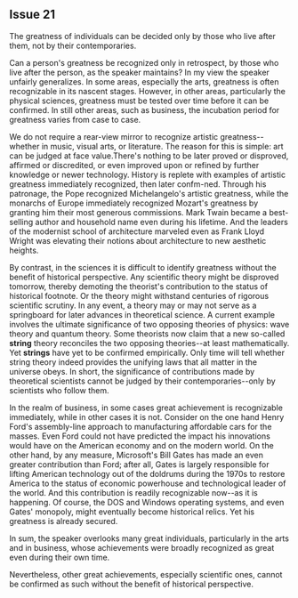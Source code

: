 
Issue 21
---------------------------

The greatness of individuals can be decided only by those who live after them, not by their
contemporaries.

Can a person's greatness be recognized only in retrospect, by those who live after the
person, as the speaker maintains? In my view the speaker unfairly generalizes. In some areas,
especially the arts, greatness is often recognizable in its nascent stages. However, in other
areas, particularly the physical sciences, greatness must be tested over time before it can be
confirmed. In still other areas, such as business, the incubation period for greatness varies
from case to case.

We do not require a rear-view mirror to recognize artistic greatness--whether in music, visual
arts, or literature. The reason for this is simple: art can be judged at face value.There's nothing
to be later proved or disproved, affirmed or discredited, or even improved upon or refined by
further knowledge or newer technology. History is replete with examples of artistic greatness
immediately recognized, then later confm-ned. Through his patronage, the Pope recognized
Michelangelo's artistic greatness, while the monarchs of Europe immediately recognized
Mozart's greatness by granting him their most generous commissions. Mark Twain became a
best-selling author and household name even during his lifetime. And the leaders of the
modernist school of architecture marveled even as Frank Lloyd Wright was elevating their
notions about architecture to new aesthetic heights.

By contrast, in the sciences it is difficult to identify greatness without the benefit of historical
perspective. Any scientific theory might be disproved tomorrow, thereby demoting the
theorist's contribution to the status of historical footnote. Or the theory might withstand
centuries of rigorous scientific scrutiny. In any event, a theory may or may not serve as a
springboard for later advances in theoretical science. A current example involves the ultimate
significance of two opposing theories of physics: wave theory and quantum theory. Some
theorists now claim that a new so-called **string** theory reconciles the two opposing
theories--at least mathematically. Yet **strings** have yet to be confirmed empirically. Only time
will tell whether string theory indeed provides the unifying laws that all matter in the universe
obeys. In short, the significance of contributions made by theoretical scientists cannot be
judged by their contemporaries--only by scientists who follow them.

In the realm of business, in some cases great achievement is recognizable immediately,
while in other cases it is not. Consider on the one hand Henry Ford's assembly-line approach
to manufacturing affordable cars for the masses. Even Ford could not have predicted the
impact his innovations would have on the American economy and on the modern world. On the
other hand, by any measure, Microsoft's Bill Gates has made an even greater contribution
than Ford; after all, Gates is largely responsible for lifting American technology out of the
doldrums during the 1970s to restore America to the status of economic powerhouse and
technological leader of the world. And this contribution is readily recognizable now--as it is
happening. Of course, the DOS and Windows operating systems, and even Gates' monopoly,
might eventually become historical relics. Yet his greatness is already secured.

In sum, the speaker overlooks many great individuals, particularly in the arts and in business,
whose achievements were broadly recognized as great even during their own time.

Nevertheless, other great achievements, especially scientific ones, cannot be confirmed as
such without the benefit of historical perspective.


